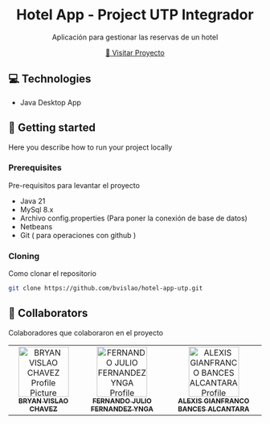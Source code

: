 

<h1 align="center" style="font-weight: bold;">Hotel App - Project UTP Integrador</h1>


<p align="center">Aplicación para gestionar las reservas de un hotel</p>


<p align="center">
<a href="https://github.com/bvislao/hotel-app-utp">📱 Visitar Proyecto </a>
</p>

<h2 id="technologies">💻 Technologies</h2>

- Java Desktop App 

<h2 id="started">🚀 Getting started</h2>

Here you describe how to run your project locally

<h3>Prerequisites</h3>

Pre-requisitos para levantar el proyecto

- Java 21
- MySql 8.x
- Archivo config.properties (Para poner la conexión de base de datos)
- Netbeans
- Git ( para operaciones con github )

<h3>Cloning</h3>

Como clonar el repositorio

```bash
git clone https://github.com/bvislao/hotel-app-utp.git
```

<h2 id="colab">🤝 Collaborators</h2>

<p>Colaboradores que colaboraron en el proyecto</p>
<table>
<tr>

<td align="center">
<a href="https://github.com/bvislao">
<img src="https://d2i9ybouka0ieh.cloudfront.net/user-uploads/ccec6cbe-bde4-4b8c-b4dd-e41f55e4a5fc/AVATAR_IMAGE/7882944-newImage.png" width="100px;" alt="BRYAN VISLAO CHAVEZ Profile Picture"/><br>
<sub>
<b>BRYAN VISLAO CHAVEZ</b>
</sub>
</a>
</td>

<td align="center">
<a href="https://github.com/AlexisBa14">
<img src="https://d2i9ybouka0ieh.cloudfront.net/user-uploads/ccec6cbe-bde4-4b8c-b4dd-e41f55e4a5fc/AVATAR_IMAGE/7882944-newImage.png" width="100px;" alt="FERNANDO JULIO FERNANDEZ YNGA Profile Picture"/><br>
<sub>
<b>FERNANDO JULIO FERNANDEZ YNGA</b>
</sub>
</a>
</td>

<td align="center">
<a href="https://github.com/jfernandezyf">
<img src="https://d2i9ybouka0ieh.cloudfront.net/user-uploads/ccec6cbe-bde4-4b8c-b4dd-e41f55e4a5fc/AVATAR_IMAGE/7882944-newImage.png" width="100px;" alt="ALEXIS GIANFRANCO BANCES ALCANTARA Profile Picture"/><br>
<sub>
<b>ALEXIS GIANFRANCO BANCES ALCANTARA</b>
</sub>
</a>
</td>

</tr>
</table>
